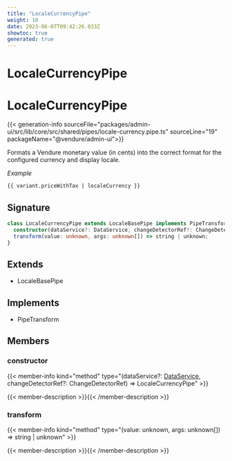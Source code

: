 ```yaml
---
title: "LocaleCurrencyPipe"
weight: 10
date: 2023-06-07T09:42:26.033Z
showtoc: true
generated: true
---
```

<!-- This file was generated from the Vendure source. Do not modify. Instead, re-run the "docs:build" script -->

# LocaleCurrencyPipe
<div class="symbol">


# LocaleCurrencyPipe

{{< generation-info sourceFile="packages/admin-ui/src/lib/core/src/shared/pipes/locale-currency.pipe.ts" sourceLine="19" packageName="@vendure/admin-ui">}}

Formats a Vendure monetary value (in cents) into the correct format for the configured currency and display
locale.

*Example*

```HTML
{{ variant.priceWithTax | localeCurrency }}
```

## Signature

```TypeScript
class LocaleCurrencyPipe extends LocaleBasePipe implements PipeTransform {
  constructor(dataService?: DataService, changeDetectorRef?: ChangeDetectorRef)
  transform(value: unknown, args: unknown[]) => string | unknown;
}
```
## Extends

 * LocaleBasePipe


## Implements

 * PipeTransform


## Members

### constructor

{{< member-info kind="method" type="(dataService?: <a href='/admin-ui-api/providers/data-service#dataservice'>DataService</a>, changeDetectorRef?: ChangeDetectorRef) => LocaleCurrencyPipe"  >}}

{{< member-description >}}{{< /member-description >}}

### transform

{{< member-info kind="method" type="(value: unknown, args: unknown[]) => string | unknown"  >}}

{{< member-description >}}{{< /member-description >}}


</div>
